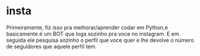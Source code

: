 # insta

Primeiramente, fiz isso pra melhorar/aprender codar em Python,e basicamente é um BOT que loga sozinho pra voce no instagram.
E em seguida ele pesquisa sozinho o perfil que voce quer e lhe devolve o número de seguidores que aquele perfil tem.
